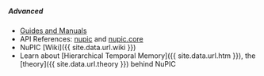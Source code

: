 ##### Advanced

* <i></i> [Guides and Manuals]()
* <i></i> API References: [nupic](http://numenta.org/docs/nupic/) and [nupic.core](http://numenta.org/docs/nupic.core/)
* <i></i> NuPIC [Wiki]({{ site.data.url.wiki }})
* <i></i> Learn about [Hierarchical Temporal Memory]({{ site.data.url.htm }}), the [theory]({{ site.data.url.theory }}) behind NuPIC
